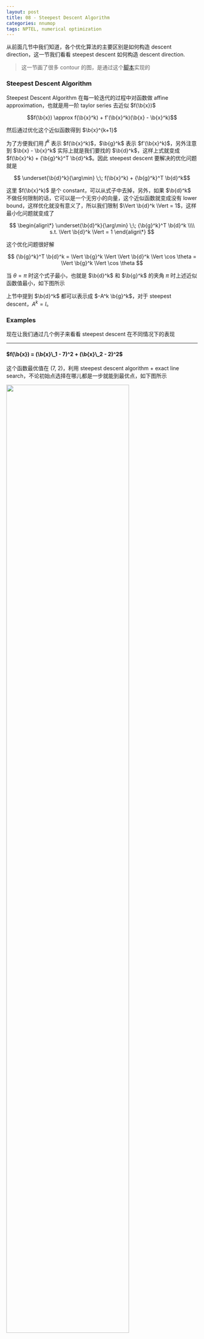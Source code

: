 ```yaml
---
layout: post
title: 08 - Steepest Descent Algorithm
categories: nnumop
tags: NPTEL, numerical optimization
---
```


从前面几节中我们知道，各个优化算法的主要区别是如何构造 descent direction，这一节我们看看 steepest descent 如何构造 descent direction.

<blockquote>这一节画了很多 contour 的图，是通过这个<a href="../../../../resource/NNP/08-steepest/examples.py">脚本</a>实现的</blockquote>

### Steepest Descent Algorithm

Steepest Descent Algorithm 在每一轮迭代的过程中对函数做 affine approximation，也就是用一阶 taylor series 去近似 $f(\b{x})$

$$f(\b{x}) \approx f(\b{x}^k) + f'(\b{x}^k)(\b{x} - \b{x}^k)$$

然后通过优化这个近似函数得到 $\b{x}^{k+1}$

为了方便我们用 $f^k$ 表示 $f(\b{x}^k)$，$\b{g}^k$ 表示 $f'(\b{x}^k)$，另外注意到 $\b{x} - \b{x}^k$ 实际上就是我们要找的 $\b{d}^k$，这样上式就变成 $f(\b{x}^k) + {\b{g}^k}^T \b{d}^k$。因此 steepest descent 要解决的优化问题就是

$$ \underset{\b{d}^k}{\arg\min} \;\; f(\b{x}^k) + {\b{g}^k}^T \b{d}^k$$

这里 $f(\b{x}^k)$ 是个 constant，可以从式子中去掉，另外，如果 $\b{d}^k$ 不做任何限制的话，它可以是一个无穷小的向量，这个近似函数就变成没有 lower bound，这样优化就没有意义了，所以我们限制 $\Vert \b{d}^k \Vert = 1$，这样最小化问题就变成了

$$
\begin{align\*}
\underset{\b{d}^k}{\arg\min} \;\; {\b{g}^k}^T \b{d}^k \\\\
s.t. \Vert \b{d}^k \Vert = 1
\end{align\*}
$$

这个优化问题很好解

$$
{\b{g}^k}^T \b{d}^k = \Vert \b{g}^k \Vert \Vert \b{d}^k \Vert \cos \theta = \Vert \b{g}^k \Vert \cos \theta
$$

当 $\theta = \pi$ 时这个式子最小，也就是 $\b{d}^k$ 和 $\b{g}^k$ 的夹角 $\pi$ 时上述近似函数值最小，如下图所示

<object data="/resource/NNP/08-steepest/descent.svg" type="image/svg+xml" class="blkcenter"></object>

上节中提到 $\b{d}^k$ 都可以表示成 $-A^k \b{g}^k$，对于 steepest descent，$A^k = I$。

### Examples

现在让我们通过几个例子来看看 steepest descent 在不同情况下的表现

----------

#### $f(\b{x}) = (\b{x}\_1 - 7)^2 + (\b{x}\_2 - 2)^2$

这个函数最优值在 (7, 2)，利用 steepest descent algorithm + exact line search，不论初始点选择在哪儿都是一步就能到最优点，如下图所示

<img style="width:80%" src="/resource/NNP/08-steepest/circular.png" />

----------

#### $f(\b{x}) = 4\b{x}\_1^2 + \b{x}\_2^2 -2\b{x}\_1\b{x}\_2$

这个函数的最优值点在 (0, 0)，同样我们用 steepest descent + exact line search

* 初始点为 (-1, -2)，函数的收敛过程如下图所示，以 0.001 为 gradient norm 的阈值，共迭代 27 步，实现见开头给出的脚本

    <img style="width:80%" src="/resource/NNP/08-steepest/ellip2.png" />

* 初始点为 (1, 0)，函数的收敛过程如下图所示，以 0.001 为 gradient norm 的阈值，共迭代 5 步

    <img style="width:80%" src="/resource/NNP/08-steepest/ellip1.png" />

这个例子我们可以看出初始点的不同对收敛速度是有影响的

----------

#### $f(\b{x}) = 100(\b{x}\_2 - \b{x}\_1^2)^2 + (1 - \b{x}\_1)^2$

这个是著名的 Rosenbrock function，其最优值出现在 (1, 1) 点，利用 steepest descent + backtrack line search ($\hat{\alpha} = 0.5, \lambda = 0.3, c\_1 = 1\times 10^{-4}$)

* 初始点为 (0.6, 0.6)，收敛过程如下图所示，以 0.001 为 gradient norm 的阈值，共迭代 2029 步

    <img style="width:80%" src="/resource/NNP/08-steepest/rosen1.png" />

* 初始点为 (-1.2, 1)，收敛过程如下图所示，以 0.001 为 gradient norm 的阈值，共迭代 2300 步

    <img style="width:80%" src="/resource/NNP/08-steepest/rosen2.png" />

对于这个例子，不管你选那个初始点，迭代的过程总是很慢

上面的几个例子中，收敛的过程有快有慢，下面我们从理论的角度看看是什么导致了这种区别

### Convergence Rate of Steepest Descent Algorithm

下面我们研究一下目标函数为 quadratic function $f(\b{x}) = \frac{1}{2}\b{x}^T H \b{x} - \b{c}^T \b{x}$ 时 steepest descent 的 convergence rate，其中 $H$ 是 symmetric positive definite matrix

<blockquote>
关于 quadratic function 这里多说两句，其实 quadratic function 在很多情况下会成为研究重点，不单因为它简单，或者容易可视化，还有一个很重要的原因是，任何一个函数在接近 local minimum 的地方表现都和 quadratic function 相似，原因很简单，看 $f(x)$ 的 Taylor series 就知道了

$$f(x) = f(x^*) + f'(x^*)(x - x^*) + \frac{1}{2}(x - x^*)^T H(x^*) (x - x^*) + O(\left\Vert x - x^* \right\Vert ^3)$$

其中 $x^*$ 表示 local minimum。从公式可知 $x$ 越接近 $x^*$，$\left\Vert x - x^* \right\Vert ^3$ 就越小，相应的 $f(x)$ 的行为也越接近于前面的 quadratic 的部分。所以研究 quadratic function 比看起来要重要得多。
</blockquote>

由于 $H$ 是 symmetric positive definite matrix，所以我们可以直接得到这个函数的 close-form solution，只需令 gradient 等于 0 即 $\b{g} = H\b{x} - \b{c} = 0$ 可得

$$\b{x}^\* = H^{-1}\b{c}$$

为了计算 convergence rate，这里定义 Error function $E(\b{x}^k) = \frac{1}{2}(\b{x}^k - \b{x}^\*)^T H (\b{x}^k - \b{x}^\*)$，并以

$$\frac{E(\b{x}^k) - E(\b{x}^{k+1})}{E(\b{x}^k)}$$

表示 convergence rate，注意到

$$
\begin{align\*}
E(\b{x}^k) = & \frac{1}{2}(\b{x}^k - \b{x}^\*)^T H (\b{x}^k - \b{x}^\*) \\\\
= & \frac{1}{2}(\b{x}^k H \b{x}^k - 2\b{x}^\* H \b{x}^k + \b{x}^\* H \b{x}^\*) \\\\
= & \frac{1}{2} \b{x}^k H \b{x}^k - \b{c} \b{x}^k + \frac{1}{2}\b{x}^\* H \b{x}^\* \;\; (\because \b{x}^\* = H^{-1}\b{c})\\\\
= & f(\b{x}^k) + \frac{1}{2}\b{x}^\* H \b{x}^\*
\end{align\*}
$$

其中 $\frac{1}{2} \b{x}^\* H \b{x}^\*$ 是个常量，所以 $E(\b{x})$ 和 $f(\b{x})$ 本质上是一样的。

--------------------

展开 convergence rate，对于分子分母分别有

* 分子代入 $\b{x}^{k+1} = \b{x}^k - \alpha^k \b{g}^k$ 有

    $$
    \begin{align\*}
    E(\b{x}^k) - E(\b{x}^{k+1}) = & \frac{1}{2} \b{x}^k H \b{x}^k - \b{c} \b{x}^k - \frac{1}{2} \b{x}^{k+1} H \b{x}^{k+1} + \b{c} \b{x}^{k+1} \\\\
    = & {\alpha^k ({\b{x}^k} - {\b{x}^\*})^T H \b{g}^k - \frac{1}{2}{\alpha^k}^2 {\b{g}^k}^T H \b{g}^k} \\\\
    = & {\alpha^k (H \b{x}^k - c)^T \b{g}^k - \frac{1}{2}{\alpha^k}^2 {\b{g}^k}^T H \b{g}^k} \\\\
    = & {\alpha^k {\b{g}^k}^T \b{g}^k - \frac{1}{2}{\alpha^k}^2 {\b{g}^k}^T H \b{g}^k} \\\\
    \end{align\*}
    $$

* 对于分母，由于 $H(\b{x}^k - \b{x}^\*) = H\b{x}^k - c = \b{g}^k$ 有

    $$
    \begin{align\*}
    E(\b{x}^k) = & \frac{1}{2}(\b{x}^k - \b{x}^\*)^T H (\b{x}^k - \b{x}^\*) \\\\
    = & \frac{1}{2} {(H^{-1}\b{g}^k)}^T H (H^{-1}\b{g}^k) \\\\
    = & \frac{1}{2} {\b{g}^k}^T H^{-1} \b{g}^k
    \end{align\*}
    $$

这样 convergence rate 就变为

$$
\frac{2 \alpha^k {\b{g}^k}^T \b{g}^k - {\alpha^k}^2 {\b{g}^k}^T H \b{g}^k}{ {\b{g}^k}^T H^{-1} \b{g}^k}
$$

假设我们使用 exact line search，易推出 $\alpha^k = \frac{ {\b{g}^k}^T\b{g}^k}{ {\b{g}^k}^T H \b{g}^k}$，代入上式得

$$
\frac{E(\b{x}^k) - E(\b{x}^{k+1})}{E(\b{x}^k)} = \frac{({\b{g}^k}^T \b{g}^k)^2}{({\b{g}^k}^T H \b{g}^k)({\b{g}^k}^T H^{-1} \b{g}^k)}
$$

--------------------

为了给上式一个 lower bound，我们引入 Kantorovich inequality

<blockquote>
Let $H \in \mathbb{R}^{n\times n}$ be a symmetric positive definite matrix. Let $\lambda_1$ and $\lambda_n$ be respectively the smallest and largest eigenvalues of $H$. Then, for any $\b{x} \neq 0$

$$\frac{(\b{x}^T \b{x})^2}{(\b{x}^T H \b{x})(\b{x}^T H^{-1} \b{x})} \geq \frac{4\lambda_1 \lambda_n}{(\lambda_1 + \lambda_n)^2}$$
</blockquote>

根据 Kantorovich inequality，我们有

$$ \frac{E(\b{x}^k) - E(\b{x}^{k+1})}{E(\b{x}^k)} \geq \frac{4\lambda\_1 \lambda\_n}{(\lambda\_1 + \lambda\_n)^2} $$

等价于

$$ E(\b{x}^{k+1}) \leq (\frac{\lambda\_n - \lambda\_1}{\lambda\_n + \lambda\_1})^2 E(\b{x}^k)$$

因此根据我们定义的 $E(\b{x})$，steepest descent 是一个 convergence rate $\leq (\frac{\lambda\_n - \lambda\_1}{\lambda\_n + \lambda\_1})^2$ 的 linear convergence algorithm.

对 convergence rate 做个简单的变形

$$(\frac{\lambda\_n - \lambda\_1}{\lambda\_n + \lambda\_1})^2 = (1 - \frac{2}{\frac{\lambda\_n}{\lambda\_1} - 1})^2$$

其中 $\frac{\lambda\_n}{\lambda\_1}$ 表示一个 matrix 的 condition number，可以看出 condition number 越大，convergence rate 越大，算法收敛得越慢。当 $\lambda\_1 = \lambda\_n$ 时，收敛是最快的，对应上面例子中 circular contour 的情况，condition number 越大，contour 越扁，越小 contour 越圆。

### 结论

从上面的例子和理论分析中，可以得出如下结论

* 收敛速度确实和初始点的选择有关

* Steepest descent 是一个 linear convergence algorithm，并且收敛速度取决于 Hessian matrix 的 condition number，condition number 越大收敛越慢

* 对于 nonquadratic function，上面的结论也是可用的，前面已经讲过，在接近 local minimum 的地方，任何函数的表现都可以用 quadratic function 近似，因此 nonquadratic function 的 convergence rate 取决于 $H(\b{x}^\*)$ 的 condition number，其中 $\b{x}^\*$ 是 local minimum

### 改进 Steepest Descent

假设要优化的函数是 quadratic function $f(\b{x}) = \frac{1}{2} \b{x}^T H \b{x} - \b{c}^T \b{x}$，其中 $H$ 是 symmetric positive definite matrix。

前面已经提到 $H$ 的 condition number 对收敛速度的影响非常大，condition number 越小，收敛得越快，当 $H = I$ 时收敛最快。由此产生的一个优化思路是，对原始 function 做空间变换，使其在新空间中的 Hessian matrix 为 $I$，然后在新空间中做优化，再将结果映射回原始空间，这样迭代就可以一步完成。

假设原始空间为 x-space，新空间为 y-space，则我们试图找到的变换是

$$ f(\b{x}) = \frac{1}{2} \b{x}^T H \b{x} - \b{c}^T \b{x} \; \Rightarrow \; h(\b{y}) = \frac{1}{2} \b{y}^T \b{y} - \b{c}\_y^T \b{y} $$

参考下图

<object data="/resource/NNP/09-newton/transform.svg" type="image/svg+xml" class="blkcenter"></object>

由于这里 $H$ 是 symmetric positive definite matrix，这个变换可以通过对 $H$ 做 Cholesky decomposition 实现，如下

$$ f(\b{x}) = \frac{1}{2} \b{x}^T H \b{x} - \b{c}^T \b{x} = \frac{1}{2} \b{x}^T L L^T \b{x} - \b{c}^T \b{x} = \frac{1}{2} (L^T \b{x})^T (L^T \b{x}) - \b{c}^T \b{x} $$

令 $\b{y} = L^T \b{x}$，则有

$$ h(\b{y}) = \frac{1}{2} \b{y}^T \b{y} - (L^{-1} \b{c})^T \b{y} $$

这样我们就实现了通过空间变换得到一个 Hessian matrix 为 $I$ 的 quadratic function。在 $h(\b{y})$ 应用 steepest descent 有 (令 $\alpha = 1$)

$$ \b{y}^{k+1} = \b{y}^k - \nabla h(\b{y}^k) = \b{y}^k - (\b{y}^k - L^{-1}\b{c}) = L^{-1}\b{c}$$

所以无论你从什么初始点开始，都是一步到达 global minimum，把这个点映射回 x-space，得 
$$\b{x}^{k+1} = L^{-T}L^{-1} \b{c} = H^{-1}\b{c}$$

这就是在 x-space 的最优解。

----------

如果我们将 y-space 的迭代步骤映射到 x-space 的话是这样

$$
\begin{align\*}
& \b{y}^{k+1} = \b{y}^k - \nabla\_{\b{y}^k} h(\b{y}^k) \\\\
\Longleftrightarrow & L^{-T}\b{y}^{k+1} = L^{-T}\b{y}^k - L^{-T}\nabla\_{\b{y}^k} f(L^{-T} \b{y}^k) \\\\
\Longleftrightarrow & \b{x}^{k+1} = \b{x}^k - L^{-T} L^{-1} \nabla f(\b{x}^k) \\\\
\Longleftrightarrow & \b{x}^{k+1} = \b{x}^k - H^{-1} \nabla f(\b{x}^k) \\\\
\end{align\*}
$$

这最后一步实际上是 Classical Newton 的迭代步骤。但要注意 Classical Newton 并不是由 Steepest Descent 演化过来的，实际上，二者的发明并没有什么联系，并且 Classical Newton 出现比 Steepest Descent 还要早得多，下一片文章我们将看到 Classical Newton 是基于什么思想得到的。

